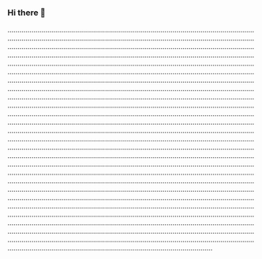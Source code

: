 ### Hi there 👋

...............................................................................................................................................................................................................................................................................................................................................................................................................................................................................................................................................................................................................................................................................................................................................................................................................................................................................................................................................................................................................................................................................................................................................................................................................................................................................................................................................................................................................................................................................................................................................................................................................................................................................................................................................................................................................................................................................................................................................................................................................................................................................................................................................................................................................................................................................................................................................................................................................................................................................................................................................................................................................................................................................................................................................................................................................................................................................................................................................................................................................................................................................................................................................................................................................................................................................................................................................................................................................................................................